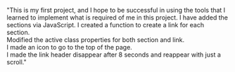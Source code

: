 "This is my first project, and I hope to be successful in using the tools that I learned to implement what is required of me in this project. 
 I have added the sections via JavaScript. 
 I created a function to create a link for each section.  
Modified the active class properties for both section and link.   
I made an icon to go to the top of the page.  
I made the link header disappear after 8 seconds and reappear with just a scroll." 
